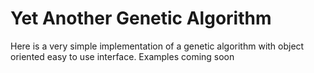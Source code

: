 # Yet Another Genetic Algorithm

Here is a very simple implementation of a genetic algorithm with object oriented easy to use interface.
Examples coming soon
